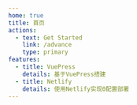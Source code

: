 ```yaml
---
home: true
title: 首页
actions:
  - text: Get Started
    link: /advance
    type: primary
features:
  - title: VuePress
    details: 基于VuePress搭建
  - title: Netlify
    details: 使用Netlify实现0配置部署
---
```


<!-- 本站基于[VuePress](https://vuepress.vuejs.org/zh/)搭建，使用[Netlify](https://app.netlify.com/)完成静态资源部部署。 -->

